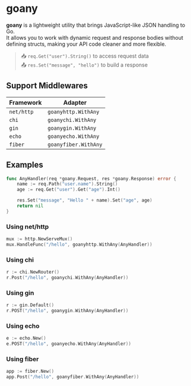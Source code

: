 # goany
**goany** is a lightweight utility that brings JavaScript-like JSON handling to Go.  
It allows you to work with dynamic request and response bodies without defining structs, making your API code cleaner and more flexible.

> 📥 `req.Get("user").String()` to access request data  
> 📤 `res.Set("message", "hello")` to build a response

## Support Middlewares

| Framework | Adapter               |
|----------|------------------------|
| `net/http` | `goanyhttp.WithAny`    |
| `chi`      | `goanychi.WithAny`     |
| `gin`      | `goanygin.WithAny`     |
| `echo`     | `goanyecho.WithAny`    |
| `fiber`    | `goanyfiber.WithAny`   |

## Examples

```go
func AnyHandler(req *goany.Request, res *goany.Response) error {
    name := req.Path("user.name").String()
    age := req.Get("user").Get("age").Int()

    res.Set("message", "Hello " + name).Set("age", age)
    return nil
}
```

### Using net/http

```go
mux := http.NewServeMux()
mux.HandleFunc("/hello", goanyhttp.WithAny(AnyHandler))
```

### Using chi

```go
r := chi.NewRouter()
r.Post("/hello", goanychi.WithAny(AnyHandler))
```

### Using gin

```go
r := gin.Default()
r.POST("/hello", goanygin.WithAny(AnyHandler))
```

### Using echo

```go
e := echo.New()
e.POST("/hello", goanyecho.WithAny(AnyHandler))
```

### Using fiber

```go
app := fiber.New()
app.Post("/hello", goanyfiber.WithAny(AnyHandler))
```